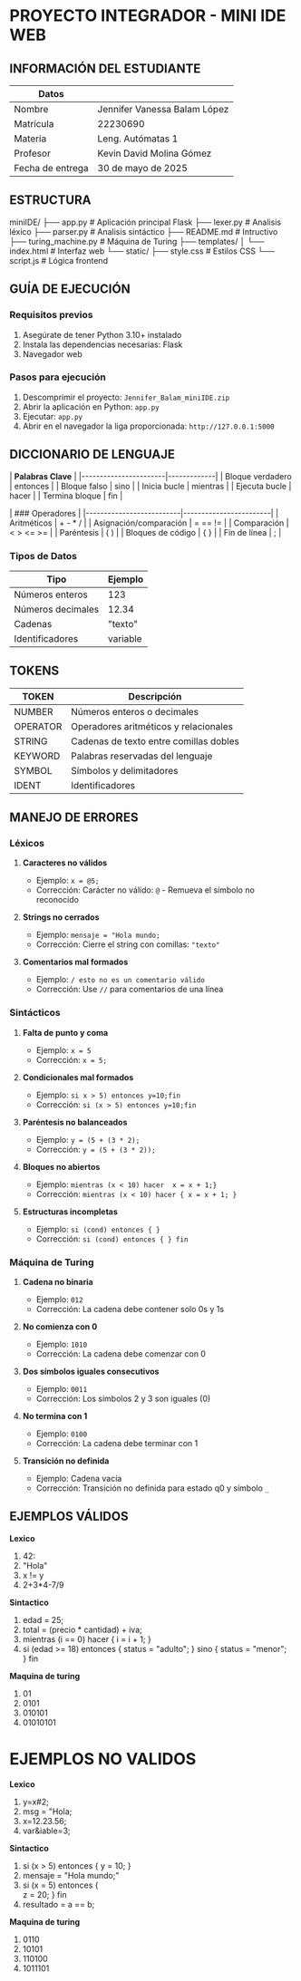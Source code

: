 # PROYECTO INTEGRADOR - MINI IDE WEB   

## INFORMACIÓN DEL ESTUDIANTE  


|**Datos**        |                                     |
|-----------------|------------------------------------|
| Nombre          | Jennifer Vanessa Balam López       |
| Matrícula       | 22230690                           |
| Materia         | Leng. Autómatas 1                  |
| Profesor        | Kevin David Molina Gómez           |
| Fecha de entrega| 30 de mayo de 2025                 |


## ESTRUCTURA 

miniIDE/
├── app.py # Aplicación principal Flask
├── lexer.py # Analisis léxico
├── parser.py # Analisis sintáctico
├── README.md # Intructivo
├── turing_machine.py # Máquina de Turing
├── templates/
│ └── index.html # Interfaz web
└── static/
├── style.css # Estilos CSS
└── script.js # Lógica frontend


## GUÍA DE EJECUCIÓN  

### Requisitos previos
1. Asegúrate de tener Python 3.10+ instalado
2. Instala las dependencias necesarias: Flask 
3. Navegador web 

### Pasos para ejecución 
1. Descomprimir el proyecto: `Jennifer_Balam_miniIDE.zip`
2. Abrir la aplicación en Python: `app.py`
3. Ejecutar: `app.py`
4. Abrir en el navegador la liga proporcionada: `http://127.0.0.1:5000`

## DICCIONARIO DE LENGUAJE 


|          **Palabras Clave**         |
|-----------------------|-------------|
| Bloque verdadero      | entonces    |
| Bloque falso          | sino        |
| Inicia bucle          | mientras    |
| Ejecuta bucle         | hacer       |
| Termina bloque        | fin         |


|                      ### Operadores               |
|--------------------------|------------------------|
| Aritméticos              | + - * /                |
| Asignación/comparación   | = == !=                |
| Comparación              | < > <= >=              |
| Paréntesis               | ( )                    |
| Bloques de código        | { }                    |
| Fin de línea             | ;                      |

### Tipos de Datos

| Tipo                    | Ejemplo                 |
|-------------------------|-------------------------|
| Números enteros         | 123                     |
| Números decimales       | 12.34                   |
| Cadenas                 | "texto"                 |
| Identificadores         | variable                |

## TOKENS

| **TOKEN** | **Descripción**                                             |
|----------|-------------------------------------------------------------|
| NUMBER   | Números enteros o decimales                                 |
| OPERATOR | Operadores aritméticos y relacionales                       |
| STRING   | Cadenas de texto entre comillas dobles                      |
| KEYWORD  | Palabras reservadas del lenguaje                            |
| SYMBOL   | Símbolos y delimitadores                                    |
| IDENT    | Identificadores                                             |

## MANEJO DE ERRORES 

### Léxicos

1. **Caracteres no válidos**  
   - Ejemplo: `x = @5;`  
   - Corrección: Carácter no válido: `@` - Remueva el símbolo no reconocido

2. **Strings no cerrados**  
   - Ejemplo: `mensaje = "Hola mundo;`  
   - Corrección: Cierre el string con comillas: `"texto"`

3. **Comentarios mal formados**  
   - Ejemplo: `/ esto no es un comentario válido`  
   - Corrección: Use `//` para comentarios de una línea

### Sintácticos

1. **Falta de punto y coma**  
   - Ejemplo: `x = 5`  
   - Corrección: `x = 5;`

2. **Condicionales mal formados**  
   - Ejemplo: `si x > 5) entonces y=10;fin`  
   - Corrección: `si (x > 5) entonces y=10;fin`

3. **Paréntesis no balanceados**  
   - Ejemplo: `y = (5 + (3 * 2);`  
   - Corrección: `y = (5 + (3 * 2));`

4. **Bloques no abiertos**  
   - Ejemplo: `mientras (x < 10) hacer  x = x + 1;}`  
   - Corrección: `mientras (x < 10) hacer { x = x + 1; }`

5. **Estructuras incompletas**  
   - Ejemplo: `si (cond) entonces { }`  
   - Corrección: `si (cond) entonces { } fin`

### Máquina de Turing

1. **Cadena no binaria**  
   - Ejemplo: `012`  
   - Corrección: La cadena debe contener solo 0s y 1s

2. **No comienza con 0**  
   - Ejemplo: `1010`  
   - Corrección: La cadena debe comenzar con 0

3. **Dos símbolos iguales consecutivos**  
   - Ejemplo: `0011`  
   - Corrección: Los símbolos 2 y 3 son iguales (0)

4. **No termina con 1**  
   - Ejemplo: `0100`  
   - Corrección: La cadena debe terminar con 1

5. **Transición no definida**  
   - Ejemplo: Cadena vacía  
   - Corrección: Transición no definida para estado q0 y símbolo `_`

## EJEMPLOS VÁLIDOS

**Lexico**
1. 42:
2. "Hola"
3. x != y
4. 2+3*4-7/9

**Sintactico**
1. edad = 25;
2. total = (precio * cantidad) + iva;
3. mientras (i == 0) hacer {
    i = i + 1;
}
4. si (edad >= 18) entonces {
    status = "adulto"; 
} sino {
    status = "menor";  
} fin

**Maquina de turing**
1. 01
2. 0101
3. 010101
4. 01010101


# EJEMPLOS NO VALIDOS
**Lexico**
1. y=x#2;
2. msg = "Hola;
3. x=12.23.56;
4. var&iable=3;

**Sintactico**
1. si (x > 5) entonces {
    y = 10;
}  
2. mensaje = "Hola mundo;"
3. si (x = 5) entonces {  
    z = 20;
} fin
4. resultado = a == b;  

**Maquina de turing**
1. 0110
2. 10101
3. 110100
4. 1011101

